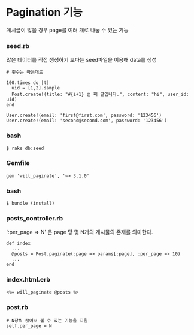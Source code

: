# Pagination 기능

게시글이 많을 경우 page를 여러 개로 나눌 수 있는 기능

### seed.rb
많은 데이터를 직접 생성하기 보다는 seed파일을 이용해 data를 생성
~~~
# 횟수는 마음대로

100.times do |t|
  uid = [1,2].sample
  Post.create!(title: "#{i+1} 번 째 글입니다.", content: "hi", user_id: uid)
end

User.create!(email: 'first@first.com', password: '123456')
User.create!(email: 'second@second.com', password: '123456')
~~~

### bash
~~~
$ rake db:seed
~~~

### Gemfile
~~~
gem 'will_paginate', '~> 3.1.0'
~~~

### bash
~~~
$ bundle (install)
~~~

### posts_controller.rb
':per_page => N' 은 page 당 몇 N개의 게시물의 존재를 의미한다.
~~~
def index
  ...
  @posts = Post.paginate(:page => params[:page], :per_page => 10)
  ...
end
~~~

### index.html.erb
~~~
<%= will_paginate @posts %>
~~~

### post.rb
~~~
# N장씩 끊어서 볼 수 있는 기능을 지원
self.per_page = N
~~~
